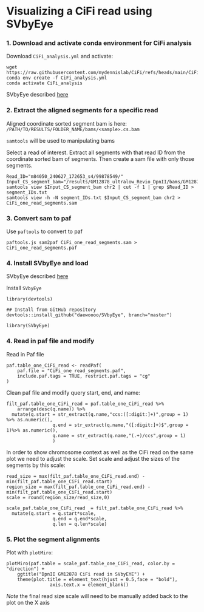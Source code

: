 # Visualizing a CiFi read using SVbyEye

### 1. Download and activate conda environment for CiFi analysis

Download `CiFi_analysis.yml` and activate:

```         
wget https://raw.githubusercontent.com/mydennislab/CiFi/refs/heads/main/CiFi_analysis.yml
conda env create -f CiFi_analysis.yml
conda activate CiFi_analysis
```


SVbyEye described [here](https://htmlpreview.github.io/?https://github.com/daewoooo/SVbyEye/blob/master/man/doc/SVbyEye.html)

### 2. Extract the aligned segments for a specific read

Aligned coordinate sorted segment bam is here: `/PATH/TO/RESULTS/FOLDER_NAME/bams/<sample>.cs.bam`

`samtools` will be used to manipulating bams

Select a read of interest. Extract all segments with that read ID from the coordinate sorted bam of segments. Then create a sam file with only those segments. 
```
Read_ID="m84050_240627_172653_s4/99878549/"
Input_CS_segment_bam="/results/GM12878_ultralow_Revio_DpnII/bams/GM12878_ultralow_Revio_DpnII.cs.bam"
samtools view $Input_CS_segment_bam chr2 | cut -f 1 | grep $Read_ID > segment_IDs.txt 
samtools view -h -N segment_IDs.txt $Input_CS_segment_bam chr2 > CiFi_one_read_segments.sam
```

### 3. Convert sam to paf

Use `paftools` to convert to paf
```
paftools.js sam2paf CiFi_one_read_segments.sam > CiFi_one_read_segments.paf
```

### 4. Install SVbyEye and load

SVbyEye described [here](https://htmlpreview.github.io/?https://github.com/daewoooo/SVbyEye/blob/master/man/doc/SVbyEye.html)

Install `SVbyEye`

```{r}
library(devtools)

## Install from GitHub repository
devtools::install_github("daewoooo/SVbyEye", branch="master")

library(SVbyEye)
```


### 4. Read in paf file and modify

Read in Paf file
```{r}
paf.table_one_CiFi_read <- readPaf(
    paf.file = "CiFi_one_read_segments.paf",
    include.paf.tags = TRUE, restrict.paf.tags = "cg"
)
```

Clean paf file and modify query start, end, and name:

```{r}
filt_paf.table_one_CiFi_read = paf.table_one_CiFi_read %>%
	arrange(desc(q.name)) %>%
  mutate(q.start = str_extract(q.name,"ccs:([:digit:]+)",group = 1) %>% as.numeric(),
				 q.end = str_extract(q.name,"([:digit:]+)$",group = 1)%>% as.numeric(),
				 q.name = str_extract(q.name,"(.+)/ccs",group = 1)
				 )
```

In order to show chromosome context as well as the CiFi read on the same plot we need to adjust the scale. Set scale and adjust the sizes of the segments by this scale:

```{r}
read_size = max(filt_paf.table_one_CiFi_read.end) - min(filt_paf.table_one_CiFi_read.start)
region_size = max(filt_paf.table_one_CiFi_read.end) - min(filt_paf.table_one_CiFi_read.start)
scale = round(region_size/read_size,0)

scale_paf.table_one_CiFi_read  = filt_paf.table_one_CiFi_read %>%
  mutate(q.start = q.start*scale,
				 q.end = q.end*scale,
				 q.len = q.len*scale)
```

### 5. Plot the segment alignments

Plot with `plotMiro`:

```{r}
plotMiro(paf.table = scale_paf.table_one_CiFi_read, color.by = "direction") +
	ggtitle("DpnII GM12878 CiFi read in SVbyEYE") +
	theme(plot.title = element_text(hjust = 0.5,face = "bold"),
				axis.text.x = element_blank()
```				
				
*Note* the final read size scale will need to be manually added back to the plot on the X axis

